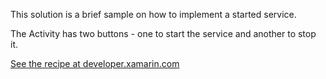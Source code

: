 This solution is a brief sample on how to implement a started service. 

The Activity has two buttons - one to start the service and another to stop it.

[See the recipe at developer.xamarin.com](http://developer.xamarin.com/recipes/android/fundamentals/service/create_a_simple_service)
